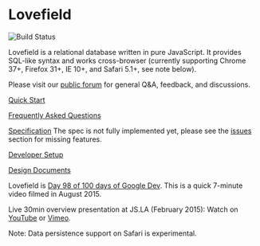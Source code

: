 # Lovefield

![Build Status](https://travis-ci.org/google/lovefield.svg?branch=master)

Lovefield is a relational database written in pure JavaScript.
It provides SQL-like syntax and works cross-browser (currently supporting
Chrome 37+, Firefox 31+, IE 10+, and Safari 5.1+, see note below).

Please visit our
[public forum](https://groups.google.com/forum/#!forum/lovefield-users) for
general Q&A, feedback, and discussions.

[Quick Start](demos/todo/README.md)

[Frequently Asked Questions](docs/FAQ.md)

[Specification](docs/spec_index.md) The spec is not fully implemented yet,
please see the
[issues](https://github.com/google/lovefield/labels/spec%20implementation)
section for missing features.

[Developer Setup](docs/dev_setup.md)

[Design Documents](docs/dd_index.md)

Lovefield is
[Day 98 of 100 days of Google Dev](https://www.youtube.com/watch?v=S1AUIq8GA1k).
This is a quick 7-minute video filmed in August 2015.

Live 30min overview presentation at JS.LA (February 2015): Watch on
[YouTube](https://www.youtube.com/watch?v=wRiI4p5Uk4E) or
[Vimeo](https://vimeo.com/118934273).

Note: Data persistence support on Safari is experimental.
